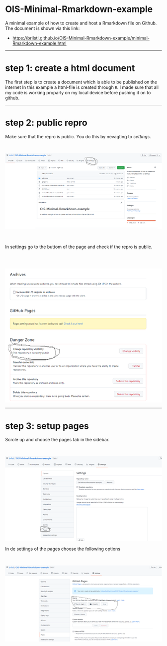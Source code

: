 # OIS-Minimal-Rmarkdown-example
A minimal example of how to create and host a Rmarkdown file on Github. The document is shown via this link:

- https://brilstl.github.io/OIS-Minimal-Rmarkdown-example/minimal-Rmarkdown-example.html

---

# step 1: create a html document

The first step is to create a document which is able to be published on the internet In this example a html-file is created through `R`. I made sure that all my code is working proparly on my local device before pushing it on to github. 

---

# step 2: public repro

Make sure that the repro is public. You do this by nevagting to _settings_.

<br>

![setting](img_github/step_1_github.png)

<br>

In settings go to the buttom of the page and check if the repro is public.

<br><br>

![setting](img_github/step2_github.png)

---

# step 3: setup pages

Scrole up and choose the pages tab in the sidebar.

<br>

![setting](img_github/step3_github.png)

In de settings of the pages choose the following options

<br>

![setting](img_github/step4_github.png)

<br>

